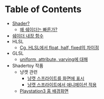 # Table of Contents
* [Shader?](shader.md)
    * [왜 쉐이더는 빠른가?](why-are-shaders-fast.md)
* [쉐이더 내장 함수](shader-built-in-functions.md)
* HLSL
    * [Cg, HLSL에서 float, half, fixed의 차이점](cg-hlsl-float-half-fixed.md)
* GLSL
    * [uniform, attribute, varying에 대해](glsl-uniform-attribute-varying.md)
* Shadertoy 작품
    * 냥캣 관련
        * [냥캣 스프라이트를 화면에 표시](shadertoy-nyan-static.md)
        * [냥캣 스프라이트에서 애니메이션 적용](shadertoy-nyan-animate.md)
    * [Playstation3 홈 배경화면](ps3-home-background.md)
